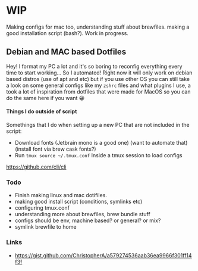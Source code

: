# WIP

Making configs for mac too, understanding stuff about brewfiles. making a good installation script (bash?). Work in progress.

## Debian and MAC based Dotfiles

Hey! I format my PC a lot and it's so boring to reconfig everything every time to start working... So I automated! Right now it will only work on debian based distros (use of apt and etc) but if you use other OS you can still take a look on some general configs like my `zshrc` files and what plugins I use, a took a lot of inspiration from dotfiles that were made for MacOS so you can do the same here if you want 😀

#### Things I do outside of script

Somethings that I do when setting up a new PC that are not included in the script:

- Download fonts (Jetbrain mono is a good one) (want to automate that) (install font via brew cask fonts?)
- Run `tmux source ~/.tmux.conf` Inside a tmux session to load configs

https://github.com/cli/cli

### Todo

- Finish making linux and mac dotifiles.
- making good install script (conditions, symlinks etc)
- configuring tmux.conf
- understanding more about brewfiles, brew bundle stuff
- configs should be env, machine based? or general? or mix?
- symlink brewfile to home

### Links

- https://gist.github.com/ChristopherA/a579274536aab36ea9966f301ff14f3f
